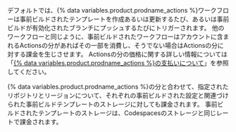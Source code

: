デフォルトでは、{% data variables.product.prodname_actions %}ワークフローは事前ビルドされたテンプレートを作成あるいは更新するたび、あるいは事前ビルドが有効化されたブランチにプッシュするたびにトリガーされます。 他のワークフローと同じように、事前ビルドされたワークフローはアカウントに含まれるActionsの分があればその一部を消費し、そうでない場合はActionsの分に対する課金を生じさせます。 Actionsの分の価格に関する詳しい情報については「[{% data variables.product.prodname_actions %}の支払いについて](/billing/managing-billing-for-github-actions/about-billing-for-github-actions)」を参照してください。

{% data variables.product.prodname_actions %}の分と合わせて、指定されたリポジトリとリージョンについて、それぞれの事前ビルドされた設定と関連づけられた事前ビルドテンプレートのストレージに対しても課金されます。 事前ビルドされたテンプレートのストレージは、Codespacesのストレージと同じレートで課金されます。